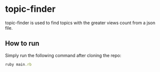 # topic-finder

topic-finder is used to find topics with the greater views count from a json file.

## How to run

Simply run the following command after cloning the repo:

``` ruby
ruby main.rb
```